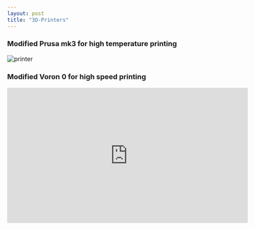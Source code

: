 ```yaml
---
layout: post
title: "3D-Printers"
---
```


### Modified Prusa mk3 for high temperature printing

![printer](/photos/3dprint.jpg)

### Modified Voron 0 for high speed printing

<iframe width="560" height="315" src="https://www.youtube.com/embed/GlTYX-WMmyk" title="YouTube video player" frameborder="0" allow="accelerometer; autoplay; clipboard-write; encrypted-media; gyroscope; picture-in-picture" allowfullscreen></iframe>
